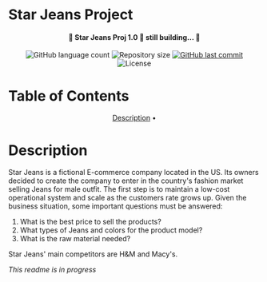 # Star Jeans Project

<h4 align="center"> 
	🚧 Star Jeans Proj 1.0 🚀 still building... 🚧
</h4>

<p align="center">
  <img alt="GitHub language count" src="https://img.shields.io/github/languages/count/rmendes1/star-jeans?color=%2304D361">

 <img alt="Repository size" src="https://img.shields.io/github/repo-size/rmendes1/star-jeans">
	
  
  <a href="https://github.com/rmendes1/house-rocket/commits/main">
    <img alt="GitHub last commit" src="https://img.shields.io/github/last-commit/rmendes1/star-jeans">
  </a>

  <img alt="License" src="https://img.shields.io/badge/license-MIT-brightgreen">
</p>

# Table of Contents
<p align="center">
  <a href="#description">Description</a> •
</p>

# **Description**

Star Jeans is a fictional E-commerce company located in the US. Its owners decided to create the company to enter in the country's fashion market selling Jeans for male outfit. The first step is to maintain a low-cost operational system and scale as the customers rate grows up. 
Given the business situation, some important questions must be answered:

1. What is the best price to sell the products?
2. What types of Jeans and colors for the product model?
3. What is the raw material needed?

Star Jeans' main competitors are H&M and Macy's.

  
_This readme is in progress_
